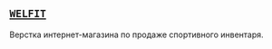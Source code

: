 ## [`WELFIT`](https://elvirabezrukova.github.io/welfit/)
Верстка интернет-магазина по продаже спортивного инвентаря.

